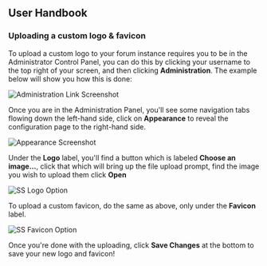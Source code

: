 ## User Handbook
### Uploading a custom logo & favicon

To upload a custom logo to your forum instance requires you to be in the Administrator Control Panel, you can do this by clicking your username to the top right of your screen, and then clicking **Administration**. The example below will show you how this is done:

![Administration Link Screenshot](687474703a2f2f692e696d6775722e636f6d2f575a315a6a78392e676966.gif)

Once you are in the Administration Panel, you'll see some navigation tabs flowing down the left-hand side, click on **Appearance** to reveal the configuration page to the right-hand side.

![Appearance Screenshot](687474703a2f2f692e696d6775722e636f6d2f736a6a6b455a362e706e67.png)

Under the **Logo** label, you'll find a button which is labeled **Choose an image...**, click that which will bring up the file upload prompt, find the image you wish to upload them click **Open**

![SS Logo Option](687474703a2f2f692e696d6775722e636f6d2f6176484d3142342e706e67.png)

To upload a custom favicon, do the same as above, only under the **Favicon** label.

![SS Favicon Option](687474703a2f2f692e696d6775722e636f6d2f6e5736584e506a2e706e67.png)

Once you're done with the uploading, click **Save Changes** at the bottom to save your new logo and favicon!
